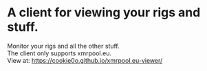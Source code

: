 # A client for viewing your rigs and stuff.
Monitor your rigs and all the other stuff.<br>
The client only supports xmrpool.eu.<br>
View at: https://cookie0o.github.io/xmrpool.eu-viewer/

